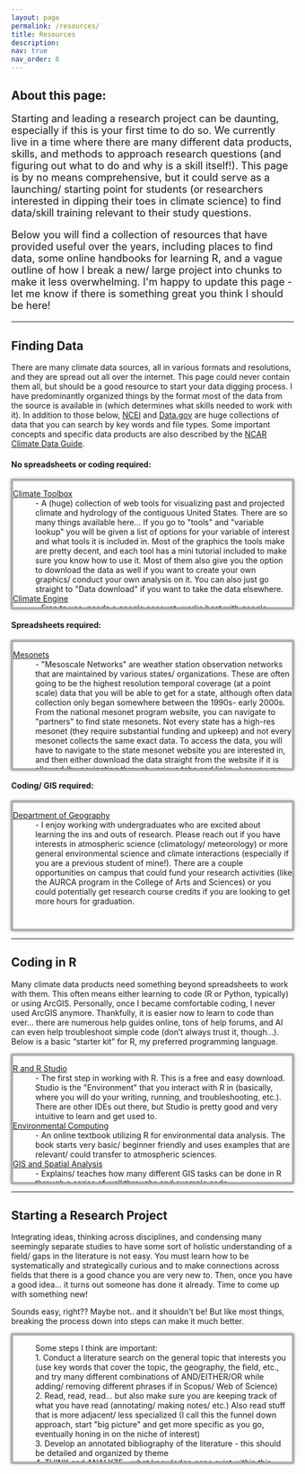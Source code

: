 ```yaml
---
layout: page
permalink: /resources/
title: Resources
description: 
nav: true
nav_order: 6
---
```


<h2> About this page: </h2>


<p style="font-size: 18px;">Starting and leading a research project can be daunting, especially if this is your first time to do so. We currently live in a time where there are many different data products, skills, and methods to approach research questions (and figuring out what to do and why is a skill itself!). This page is by no means comprehensive, but it could serve as a launching/ starting point for students (or researchers interested in dipping their toes in climate science) to find data/skill training relevant to their study questions. </p>

<p style="font-size: 18px;">Below you will find a collection of resources that have provided useful over the years, including places to find data, some online handbooks for learning R, and a vague outline of how I break a new/ large project into chunks to make it less overwhelming. I'm happy to update this page - let me know if there is something great you think I should be here! </p>


<hr />

<h2>Finding Data</h2>

There are many climate data sources, all in various formats and resolutions, and they are spread out all over the internet. This page could never contain them all, but should be a good resource to start your data digging process. I have predominantly organized things by the format most of the data from the source is available in (which determines what skills needed to work with it). In addition to those below, <a href='https://www.ncei.noaa.gov/access/search/index'>NCEI</a> and <a href='https://data.gov'>Data.gov</a> are huge collections of data that you can search by key words and file types. Some important concepts and specific data products are also described by the <a href='https://climatedataguide.ucar.edu/climate-tools'>NCAR Climate Data Guide</a>. 

<p><h4> No spreadsheets or coding required: </h4></p>
<div style="height: 225px; overflow: auto; border: 3px double #707070; box-shadow: 0 0 5px rgba(0, 0, 0, 0.5);">
   <!-- Content goes here -->
<dl>
 
<dt> <a href='  https://climatetoolbox.org/'> Climate Toolbox </a> </dt>
 <dd>- A (huge) collection of web tools for visualizing past and projected climate and hydrology of the contiguous United States. There are so many things available here... If you go to "tools" and "variable lookup" you will be given a list of options for your variable of interest and what tools it is included in. Most of the graphics the tools make are pretty decent, and each tool has a mini tutorial included to make sure you know how to use it. Most of them also give you the option to download the data as well if you want to create your own graphics/ conduct your own analysis on it. You can also just go straight to "Data download" if you want to take the data elsewhere. </dd>

<dt> <a href=' https://www.climateengine.org/'> Climate Engine </a> </dt>
 <dd>- Free to use, needs a google account, works best with google chrome. Another tool that you can use to make graphics from a variety of datasets using many different variables/ covering various spatial and temporal resolutions. Like above, you can create and download graphics from specific points or polygons (aka, states/ regions). You can access both the images and a csv of the data after creation (if you want to take the data elsewhere). This one requires some pre-understanding of the variables; not much context is given on what each is/ how they are derived. </dd>


<dt> <a href=' https://psl.noaa.gov/data/composites/day/'> Daily Composites </a> </dt>
 <dd>- Plot daily composites (averages) of the mean or anomalies (mean - total mean) of variables from the NCEP/NCAR Reanalysis and other datasets. Long term means (climatologies) are based on 1991-2020. Data is available from Jan 1948 to previous current day for most variables.</dd>

<dt> <a href='https://psl.noaa.gov/cgi-bin/data/composites/printpage.pl '> Monthly Composites </a> </dt>
 <dd>- Plot seasonal composites (averages) of the mean or anomalies (mean - total mean) of variables from the NCEP reanalysis and other datasets. NCEP data is available from Jan 1948 to Mar 2024 . Other datasets have different time ranges. Note the climatology used for the anomaly and long term mean plots is now 1991-2020 to match the new climate normal time period.</dd>

<dt> <a href=' https://weather.us/radar-us/stormtracking.html/ '> Historical Doppler Radar Maps  </a> </dt>
 <dd>- Create maps of various Doppler products (as well as some satellite imagery) for specific times in the past (you set the date/ hours/ map location). </dd>

<dt> <a href='  https://www.ncei.noaa.gov/access/billions/'> Billion Dollar Weather Events</a> </dt>
 <dd>- Create maps and histograms/ calculate trends in costly weather events (nationwide or statewide). Graphics produced can be downloaded directly, OR you can download the data used to make the graphic and use another software to make your own.). </dd>

<dt> <a href='  https://www.ncdc.noaa.gov/cag/'> NOAA Climate at a Glance</a> </dt>
 <dd>- The tool provides near real-time analysis of monthly and annual temperatures (globally, nationally, statewide, regions, and counties) and is intended for the study of climate variability and change. You can create maps, look at time series, create Haywood plots, look at rankings, etc. All data to make graphics can ALSO be downloaded for analysis in other environments. </dd>

<dt> <a href='  https://www.climate.gov/'> Climate.gov </a> </dt>
 <dd>- This resource is both educational/ informative (it has decent descriptions for some of the climate tools presented) but it also has maps and paths to various climate data available (things like teleconnection and drought indices, sea ice change, sea level rise, among many others).</dd>

<dt> <a href='https://charts.climate.lsu.edu/mly'> Climate Charts </a> </dt>
 <dd>- You can choose a state (or climate division) and create monthly precipitation and temperature (compared to the 30-year mean) plots as well as climate trends charts of temperature and precipitation. </dd>

<dt> <a href=' https://hazards.fema.gov/nri/map'> FEMA Hazards Index </a> </dt>
 <dd>- Create maps (or download data) of risky, vulnerability, expected losses, and community resilience to various weather hazards across the US. The maps look nice, but the data used to make them can also be downloaded for use in a variety of formats.</dd>


</dl>
</div>


<p><h4> Spreadsheets required: </h4></p>

<div style="height: 225px; overflow: auto; border: 3px double #707070; box-shadow: 0 0 5px rgba(0, 0, 0, 0.5);">
   <!-- Content goes here -->
<dl>

<dt> <a href=' https://nationalmesonet.us/'> Mesonets </a> </dt>
 <dd>- "Mesoscale Networks" are weather station observation networks that are maintained by various states/ organizations. These are often going to be the highest resolution temporal coverage (at a point scale) data that you will be able to get for a state, although often data collection only began somewhere between the 1990s- early 2000s. From the national mesonet program website, you can navigate to "partners" to find state mesonets. Not every state has a high-res mesonet (they require substantial funding and upkeep) and not every mesonet collects the same exact data. To access the data, you will have to navigate to the state mesonet website you are interested in, and then either download the data straight from the website if it is allowed (by navigating through various tabs and links...) or you may have to put in a data request to the folks who maintain and QA/QC the data.</dd>

<dt> <a href=' https://www.ncei.noaa.gov/access/search/data-search/daily-summaries'> Daily Global Historical Climatology Network, v3 </a> </dt>
 <dd>- Daily climate observations from approximately 30 different data sources (downloads are in csv format). Contains station-based measurements from well over 90,000 land-based stations worldwide, about two thirds of which are for precipitation measurement only. Other meteorological elements include, but are not limited to, daily maximum and minimum temperature, temperature at the time of observation, snowfall and snow depth. </dd>

<dt> <a href=' https://www.ncei.noaa.gov/access/search/data-search/global-historical-climatology-network-hourly'> Hourly Global Historical Climatology Network, v1 </a> </dt>
 <dd>- Contains approximately 110 separate data sources and will be updated daily using the United States Air Force and NOAA Surface Weather Observations data streams (downloads in psv format). Has many different weather variables included and will eventually replace the ISD (below).</dd>

<dt> <a href=' https://www.ncei.noaa.gov/access/search/data-search/global-hourly'> Integrated Surface Dataset </a> </dt>
 <dd>- Worldwide surface weather observations (many variables, downloads in csv format) from over 35,000 stations. Hourly, synoptic (3-hourly), and daily weather observations are stored. For some stations, data may go as far back as 1901, though most data show a substantial increase in volume in the 1940s and again in the early 1970s. </dd>

<dt> <a href=' https://www.cpc.ncep.noaa.gov/data/teledoc/telecontents.shtml'> Northern Hemisphere Teleconnections Dataset </a> </dt>
 <dd>- Indices for download of the major teleconnection patterns associated with Northern Hemisphere weather behaviors.  Each link to a pattern also has descriptions of the pattern's behavior/ graphics of the index over time, as well as downloads of the raw values in text file formats). </dd>

<dt> <a href=' https://www.weather.gov/wrh/climate'> National Weather Service</a> </dt>
 <dd>- Weather data organized by local climate offices. You can select the office nearest your study area and browse the "NowData" variables available. They provide a table that can easily be copied into a spreadsheet for analysis. </dd>

<dt> <a href=' https://www.personal.kent.edu/~cclee/gwtc2global.html'> Gridded Weather Type Classification, v2</a> </dt>
 <dd>- The gridded weather typing classification (GWTC) system is a geographically and seasonally relative classification of multivariate surface weather conditions (weather types) for North America. Using six near-surface weather variables (temperature, dew point, sea-level pressure, cloudiness, wind speed, and wind direction) from the North American Regional Reanalysis (NARR) the GWTC classifies every day since 1979 into one of 11 different weather types at over 9000 locations. Data is downloaded in csv format. </dd>

<dt> <a href=' https://sheridan.geog.kent.edu/ssc3.html'> Spatial Synoptic Classification, v3</a> </dt>
 <dd>- The SSC is based solely on surface based observations at individual stations. Four-times daily observations of temperature, dew point, wind, pressure, and cloud cover are incorporated into the model. Based on these variables, relative to the climatological norm, each day is given a weather type classification. Within the SSC scheme, weather-type characteristics change from station to station and day to day. Data is available for download as text files (by station).</dd>


</dl>
</div>


<p><h4> Coding/ GIS required: </h4></p>

<div style="height: 225px; overflow: auto; border: 3px double #707070; box-shadow: 0 0 5px rgba(0, 0, 0, 0.5);">
   <!-- Content goes here -->
<dl>
 <dt> <a href='https://cas.okstate.edu/department_of_geography/'>Department of Geography</a> </dt>
 <dd>- I enjoy working with undergraduates who are excited about learning the ins and outs of research.  Please reach out if you have interests in atmospheric science (climatology/ meteorology) or more general environmental science and climate interactions (especially if you are a previous student of mine!). There are a couple opportunities on campus that could fund your research activities (like the AURCA program in the College of Arts and Sciences) or you could potentially get research course credits if you are looking to get more hours for graduation.  </dd>

</dl>
</div>


<hr />



<h2>Coding in R</h2>


Many climate data products need something beyond spreadsheets to work with them. This often means either learning to code (R or Python, typically) or using ArcGIS. Personally, once I became comfortable coding, I never used ArcGIS anymore. Thankfully, it is easier now to learn to code than ever… there are numerous help guides online, tons of help forums, and AI can even help troubleshoot simple code (don’t always trust it, though...). Below is a basic “starter kit” for R, my preferred programming language. 


<div style="height: 225px; overflow: auto; border: 3px double #707070; box-shadow: 0 0 5px rgba(0, 0, 0, 0.5);">
   <!-- Content goes here -->
<dl>
 <dt> <a href='https://posit.co/download/rstudio-desktop/'>R and R Studio</a> </dt>
 <dd>- The first step in working with R. This is a free and easy download. Studio is the "Environment" that you interact with R in (basically, where you will do your writing, running, and troubleshooting, etc.). There are other IDEs out there, but Studio is pretty good and very intuitive to learn and get used to.  </dd>
 <dt> <a href='https://environmentalcomputing.net/about-this-site/'>Environmental Computing</a> </dt>
 <dd>- An online textbook utilizing R for environmental data analysis. The book starts very basic/ beginner friendly and uses examples that are relevant/ could transfer to atmospheric sciences.   </dd>
 <dt> <a href='https://mgimond.github.io/Spatial/index.html'>GIS and Spatial Analysis</a> </dt>
 <dd>- Explains/ teaches how many different GIS tasks can be done in R through a series of walkthroughs and example code. </dd>
</dl>
</div>


<hr />

<h2>Starting a Research Project</h2>

Integrating ideas, thinking across disciplines, and condensing many seemingly separate studies to have some sort of holistic understanding of a field/ gaps in the literature is not easy. You must learn how to be systematically and strategically curious and to make connections across fields that there is a good chance you are very new to. Then, once you have a good idea... it turns out someone has done it already. Time to come up with something new!

Sounds easy, right?? Maybe not.. and it shouldn't be! But like most things, breaking the process down into steps can make it much better. 


<div style="height: 225px; overflow: auto; border: 3px double #707070; box-shadow: 0 0 5px rgba(0, 0, 0, 0.5);">
   <!-- Content goes here -->
<dl>
<dd>Some steps I think are important: </dd>
<dd>1. Conduct a literature search on the general topic that interests you (use key words that cover the topic, the geography, the field, etc., and try many different combinations of AND/EITHER/OR while adding/ removing different phrases if in Scopus/ Web of Science) </dd>
<dd>2. Read, read, read... but also make sure you are keeping track of what you have read (annotating/ making notes/ etc.)
Also read stuff that is more adjacent/ less specialized (I call this the funnel down approach, start "big picture" and get more specific as you go, eventually honing in on the niche of interest)</dd>
<dd>3. Develop an annotated bibliography of the literature - this should be detailed and organized by theme</dd>
<dd>4. THINK and ANALYZE - what knowledge gaps exist within this body of work? What hypothesis could aid in filling that gap (aka, what could YOU do?)</dd>
<dd>5. Write an essay to justify (justify being a KEY word - cite ample literature here that makes what you are proposing make sense) the hypothesis you propose to test (this becomes an excellent Introduction to a proposal!)</dd>
<dd>6. Write a lengthy description of what type of data you will collect (and WHY), including from where (metadata - strengths/ weaknesses), how much (temporal period/ spatial coverage, etc.), and how you will analyze it with an emphasis on WHY the methods were chosen (this will be a great draft of your Data and Methods section of your proposal/ eventual manuscript)</dd>
<dd>7. Get the data (or create it!) and do any necessary pre-processing (be sure to document everything you do in detail for reproducability)</dd>
<dd>8. Analyze data like you said you would; if you change any plans, be sure to document them and why</dd>
<dd>9. Digest the results of analysis (do they make sense??) and put in context of previous literature (would this make sense to others/ is it consistent with what you have read?)</dd>
<dd>10. Assuming everything seems good, check to make sure no more work on this topic has been published since you started (keep your literature base up to date)</dd>
<dd>11. Prepare a manuscript draft - clean it up so it is easy to read, but accept that it may still be ugly at this point</dd>
<dd>12. Send manuscript to at least one person you trust to give the first round of constructive feedback (advisor, other professors, colleagues, peers, etc.)</dd>
<dd>13. Revise, send it to other trusted individuals</dd>
<dd>14. Revise, revise, revise (never put "_final" at the end of a doc... you are lying)</dd>
<dd>15. Submit, eventually.</dd>

<dd>Creating new knowledge is a never ending cycle. Be prepared to have your views challenged and scrutinized - this is normal. Keep it up, and with time, the whole process will become second-nature.</dd>
</dl>
</div>

